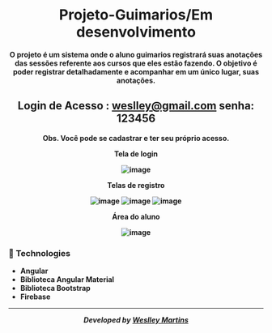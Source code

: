 <h1 align="center">Projeto-Guimarios/Em desenvolvimento</h1>

<p align="center"><b>O projeto é um sistema onde o aluno guimarios registrará suas anotações das sessões referente aos cursos que eles estão fazendo. O objetivo é poder registrar detalhadamente e acompanhar em um único lugar, suas anotações.<b></p>
 
<div align="center">
 
 ## Login de Acesso : weslley@gmail.com senha: 123456
 <b>Obs. Você pode se cadastrar e ter seu próprio acesso.<b>
 
 Tela de login
 
 ![image](https://user-images.githubusercontent.com/90733315/161329896-9142e133-6fc8-4855-b00a-744894133236.png)

</div>
 
<div align="center">
 
 Telas de registro
 
 ![image](https://user-images.githubusercontent.com/90733315/161330315-6d18c514-ec15-44d9-bf91-9ae20db79d01.png)
 ![image](https://user-images.githubusercontent.com/90733315/161330347-2b82ba7b-72cf-4483-8bed-59350eae0949.png)
 ![image](https://user-images.githubusercontent.com/90733315/161330388-2a27f9df-1cd1-4018-9d41-2b1a2354c00a.png)

 
</div>
 
<div align="center">
 
 Área do aluno
 
 ![image](https://user-images.githubusercontent.com/90733315/161330907-e2234093-acd6-454e-9dcc-a774a5f3bd6b.png)

 
</div>
 
 
 











### :rocket: Technologies
- Angular 
- Biblioteca Angular Material
- Biblioteca Bootstrap
- Firebase

---

<div align="center">
<p><i>Developed by <a href="https://www.linkedin.com/in/weslley-martins-188614227/">Weslley Martins</i></p>
</div>
